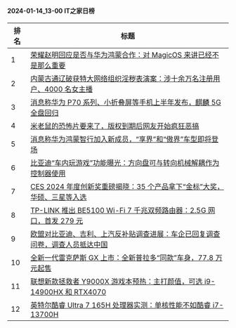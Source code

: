 #### 2024-01-14_13-00  IT之家日榜

| 排名 | 标题|
| --- | ---|
| 1 | [荣耀赵明回应是否与华为鸿蒙合作：对 MagicOS 来讲已经不是那么重要](https://www.ithome.com/0/745/097.htm) |
| 2 | [内蒙古通辽破获特大网络组织淫秽表演案：涉十余万名注册用户、4000 名女主播](https://www.ithome.com/0/745/085.htm) |
| 3 | [消息称华为 P70 系列、小折叠屏等手机上半年发布，麒麟 5G 全盘回归](https://www.ithome.com/0/745/088.htm) |
| 4 | [米老鼠的恐怖片要来了，版权到期后网友开始疯狂恶搞](https://www.ithome.com/0/745/084.htm) |
| 5 | [消息称华为鸿蒙智行加入新成员，“享界”和“傲界”车型即将登场](https://www.ithome.com/0/745/103.htm) |
| 6 | [比亚迪“车内玩游戏”功能曝光：方向盘可与转向机械解耦作为控制器使用](https://www.ithome.com/0/745/070.htm) |
| 7 | [CES 2024 年度创新奖重磅揭晓：35 个产品拿下“金标”大奖，华硕、三星等入选](https://www.ithome.com/0/745/094.htm) |
| 8 | [TP-LINK 推出 BE5100 Wi-Fi 7 千兆双频路由器：2.5G 网口，首发 279 元](https://www.ithome.com/0/745/105.htm) |
| 9 | [欧盟对比亚迪、吉利、上汽反补贴调查进展：车企已回复调查问卷，调查人员抵达中国](https://www.ithome.com/0/745/044.htm) |
| 10 | [全新一代雷克萨斯 GX 上市：全新普拉多“同款”车身，77.8 万元起售](https://www.ithome.com/0/745/090.htm) |
| 11 | [联想新款拯救者 Y9000X 游戏本预热：主打颜值，可选 i9-14900HX 和 RTX4070](https://www.ithome.com/0/745/058.htm) |
| 12 | [英特尔酷睿 Ultra 7 165H 处理器实测：单核性能不如酷睿 i7-13700H](https://www.ithome.com/0/745/059.htm) |
